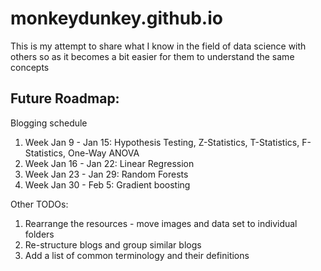 # monkeydunkey.github.io
This is my attempt to share what I know in the field of data science with others so as it becomes a bit easier for them to understand the same concepts

## Future Roadmap:
Blogging schedule

1. Week Jan 9 - Jan 15: Hypothesis Testing, Z-Statistics, T-Statistics, F-Statistics, One-Way ANOVA
2. Week Jan 16 - Jan 22: Linear Regression
3. Week Jan 23 - Jan 29: Random Forests
4. Week Jan 30 - Feb 5: Gradient boosting

Other TODOs:

1. Rearrange the resources - move images and data set to individual folders
2. Re-structure blogs and group similar blogs
3. Add a list of common terminology and their definitions
